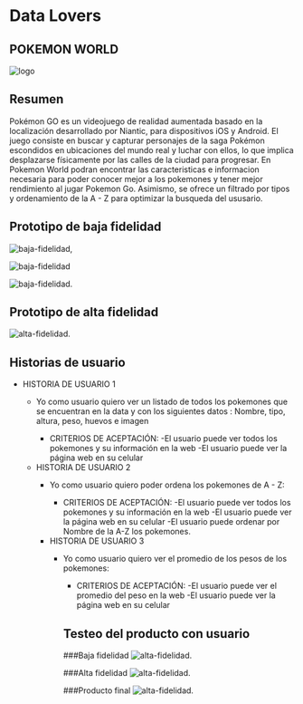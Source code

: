 # Data Lovers

## POKEMON WORLD

![logo](https://imgbbb.com/images/2019/03/26/7e64d9f5-cfe8-4871-b423-4da8c285f41a.md.jpg)

## Resumen

Pokémon GO es un videojuego de realidad aumentada basado en la localización desarrollado por Niantic, para dispositivos iOS y Android. El juego consiste en buscar y capturar personajes de la saga Pokémon escondidos en ubicaciones del mundo real y luchar con ellos, lo que implica desplazarse físicamente por las calles de la ciudad para progresar. 
En Pokemon World podran encontrar las caracteristicas e informacion necesaria para poder conocer mejor a los pokemones y tener mejor rendimiento al jugar Pokemon Go. Asimismo, se ofrece un filtrado por tipos y ordenamiento de la A - Z para optimizar la busqueda del ususario.


## Prototipo de baja fidelidad

![baja-fidelidad](https://imgbbb.com/images/2019/03/26/75528479-69cb-47bd-b416-672e98190966.md.jpg),


![baja-fidelidad](https://imgbbb.com/images/2019/03/26/3dbed4b5-f692-469e-9b51-b8bc8f540736.md.jpg)


![baja-fidelidad](https://imgbbb.com/images/2019/03/26/ad10cb4c-2f50-40f2-8525-4e2eddb7f83a.md.jpg).


## Prototipo de alta fidelidad

![alta-fidelidad](https://imgbbb.com/images/2019/04/01/Captura.md.png).

## Historias de usuario

<ul>
<li>HISTORIA DE USUARIO 1</li>
<ul>
<li>Yo como usuario quiero ver un listado de todos los pokemones que se encuentran en la data y con los siguientes datos : Nombre, tipo, altura, peso, huevos e imagen</li>
<ul>
<li>CRITERIOS DE ACEPTACIÓN:
-El usuario puede ver todos los pokemones y su información en la web
-El usuario puede ver la página web en su celular 
</li>
</ul>

<li>HISTORIA DE USUARIO 2</li>
<ul>
<li>Yo como usuario quiero poder ordena los pokemones de A - Z: 
</li>
<ul>
<li>CRITERIOS DE ACEPTACIÓN:
-El usuario puede ver todos los pokemones y su información en la web
-El usuario puede ver la página web en su celular 
-El usuario puede ordenar por Nombre de la A-Z los pokemones.
</li>
</ul>

<li>HISTORIA DE USUARIO 3</li>
<ul>
<li>Yo como usuario quiero ver el promedio de los pesos de los pokemones: 
</li>
<ul>
<li>CRITERIOS DE ACEPTACIÓN:
-El usuario puede ver el promedio del peso en la web
-El usuario puede ver la página web en su celular 
</li>
</ul>


## Testeo del producto con usuario

###Baja fidelidad
![alta-fidelidad](https://imgbbb.com/images/2019/04/08/66c4d3d6-06a4-4da2-ac25-b143ad42013f.md.jpg).


###Alta fidelidad
![alta-fidelidad](https://imgbbb.com/images/2019/04/08/6a4d4969-36dc-4f8f-aafb-71fdb1756626.md.jpg).


###Producto final
![alta-fidelidad](https://imgbbb.com/images/2019/04/08/98b82ca1-c5aa-4947-83f3-a2d0148a7794.md.jpg).
